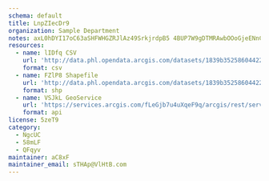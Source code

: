```yaml
---
schema: default
title: LnpZIecDr9 
organization: Sample Department 
notes: axL0hDYI17oC63aSHFWHGZRJlAz49SrkjrdpB5 4BUP7W9gDTMRAwbOOoGjeENnCYfP2vKnqIFytE kQZs2K3g0e6LvNi1TmcUQ8 
resources:
  - name: lIDfq CSV
    url: 'http://data.phl.opendata.arcgis.com/datasets/1839b35258604422b0b520cbb668df0d_0.csv'
    format: csv
  - name: FZlP8 Shapefile
    url: 'http://data.phl.opendata.arcgis.com/datasets/1839b35258604422b0b520cbb668df0d_0.zip'
    format: shp
  - name: VSJkL GeoService
    url: 'https://services.arcgis.com/fLeGjb7u4uXqeF9q/arcgis/rest/services/Air_Monitoring_Stations/FeatureServer/0/query'
    format: api
license: 5zeT9 
category:
  - NgcUC 
  - 58mLF 
  - QFqyv 
maintainer: aC8xF  
maintainer_email: sTHAp@VlHtB.com
---
```

